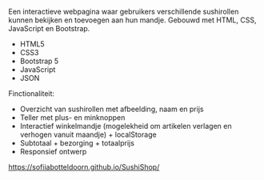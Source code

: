 Een interactieve webpagina waar gebruikers verschillende sushirollen kunnen bekijken en toevoegen aan hun mandje. Gebouwd met HTML, CSS, JavaScript en Bootstrap.
- HTML5
- CSS3
- Bootstrap 5
- JavaScript
- JSON

Finctionaliteit:
-  Overzicht van sushirollen met afbeelding, naam en prijs
-  Teller met plus- en minknoppen
-  Interactief winkelmandje (mogelekheid om artikelen verlagen en verhogen vanuit maandje) + localStorage
-  Subtotaal + bezorging + totaalprijs
-  Responsief ontwerp

https://sofiiabotteldoorn.github.io/SushiShop/
